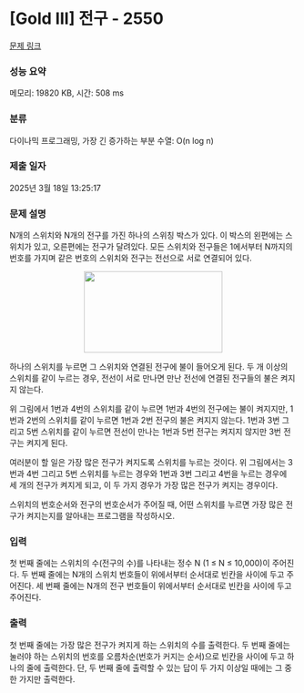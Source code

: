 # [Gold III] 전구 - 2550 

[문제 링크](https://www.acmicpc.net/problem/2550) 

### 성능 요약

메모리: 19820 KB, 시간: 508 ms

### 분류

다이나믹 프로그래밍, 가장 긴 증가하는 부분 수열: O(n log n)

### 제출 일자

2025년 3월 18일 13:25:17

### 문제 설명

<p>N개의 스위치와 N개의 전구를 가진 하나의 스위칭 박스가 있다. 이 박스의 왼편에는 스위치가 있고, 오른편에는 전구가 달려있다. 모든 스위치와 전구들은 1에서부터 N까지의 번호를 가지며 같은 번호의 스위치와 전구는 전선으로 서로 연결되어 있다.</p>

<p style="text-align: center;"><img alt="" src="https://www.acmicpc.net/upload/images/jqwke.png" style="width: 243px; height: 143px;"></p>

<p>하나의 스위치를 누르면 그 스위치와 연결된 전구에 불이 들어오게 된다. 두 개 이상의 스위치를 같이 누르는 경우, 전선이 서로 만나면 만난 전선에 연결된 전구들의 불은 켜지지 않는다.</p>

<p>위 그림에서 1번과 4번의 스위치를 같이 누르면 1번과 4번의 전구에는 불이 켜지지만, 1번과 2번의 스위치를 같이 누르면 1번과 2번 전구의 불은 켜지지 않는다. 1번과 3번 그리고 5번 스위치를 같이 누르면 전선이 만나는 1번과 5번 전구는 켜지지 않지만 3번 전구는 켜지게 된다.</p>

<p>여러분이 할 일은 가장 많은 전구가 켜지도록 스위치를 누르는 것이다. 위 그림에서는 3번과 4번 그리고 5번 스위치를 누르는 경우와 1번과 3번 그리고 4번을 누르는 경우에 세 개의 전구가 켜지게 되고, 이 두 가지 경우가 가장 많은 전구가 켜지는 경우이다.</p>

<p>스위치의 번호순서와 전구의 번호순서가 주어질 때, 어떤 스위치를 누르면 가장 많은 전구가 켜지는지를 알아내는 프로그램을 작성하시오.</p>

### 입력 

 <p>첫 번째 줄에는 스위치의 수(전구의 수)를 나타내는 정수 N (1 ≤ N ≤ 10,000)이 주어진다. 두 번째 줄에는 N개의 스위치 번호들이 위에서부터 순서대로 빈칸을 사이에 두고 주어진다. 세 번째 줄에는 N개의 전구 번호들이 위에서부터 순서대로 빈칸을 사이에 두고 주어진다.</p>

### 출력 

 <p>첫 번째 줄에는 가장 많은 전구가 켜지게 하는 스위치의 수를 출력한다. 두 번째 줄에는 눌러야 하는 스위치의 번호를 오름차순(번호가 커지는 순서)으로 빈칸을 사이에 두고 하나의 줄에 출력한다. 단, 두 번째 줄에 출력할 수 있는 답이 두 가지 이상일 때에는 그 중 한 가지만 출력한다.</p>

